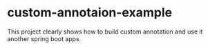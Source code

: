 # custom-annotaion-example
This project clearly shows how to build custom annotation and use it another spring boot apps
